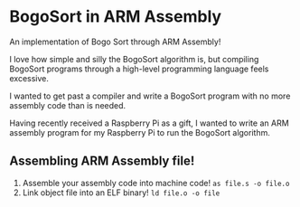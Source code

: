 # BogoSort in ARM Assembly
An implementation of Bogo Sort through ARM Assembly!

I love how simple and silly the BogoSort algorithm is, but 
compiling BogoSort programs through a high-level programming
language feels excessive.

I wanted to get past a compiler and write a BogoSort program
with no more assembly code than is needed.

Having recently received a Raspberry Pi as a gift, I wanted to
write an ARM assembly program for my Raspberry Pi to run the BogoSort
algorithm.

## Assembling ARM Assembly file!
1. Assemble your assembly code into machine code!
`as file.s -o file.o`
2. Link object file into an ELF binary!
`ld file.o -o file`
